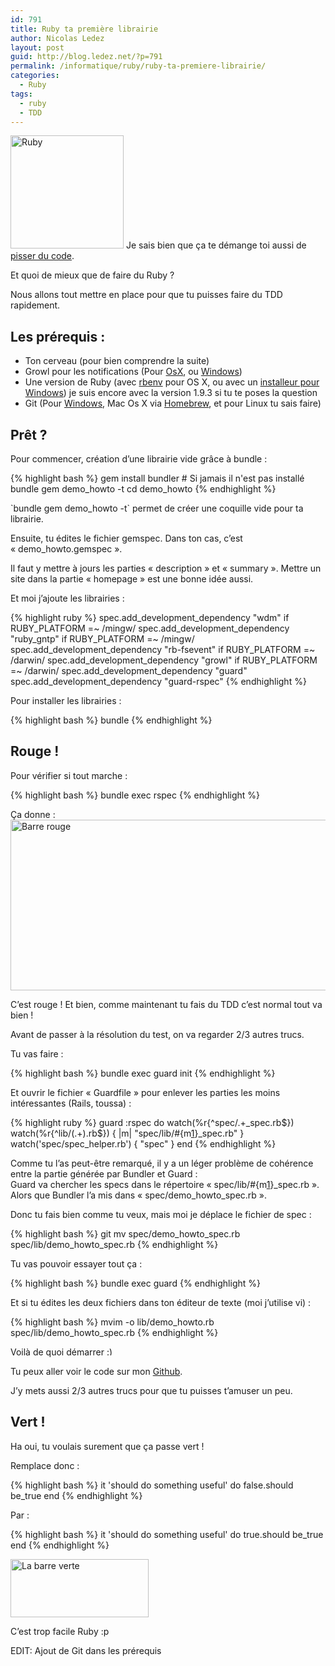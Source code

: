 ```yaml
---
id: 791
title: Ruby ta première librairie
author: Nicolas Ledez
layout: post
guid: http://blog.ledez.net/?p=791
permalink: /informatique/ruby/ruby-ta-premiere-librairie/
categories:
  - Ruby
tags:
  - ruby
  - TDD
---
```

[<img class="alignnone  wp-image-792" alt="Ruby" src="http://blog.ledez.net/wp-content/uploads/2013/06/Ruby.png" width="181" height="181" srcset="http://blog.ledez.net/wp-content/uploads/2013/06/Ruby-150x150.png 150w, http://blog.ledez.net/wp-content/uploads/2013/06/Ruby-300x300.png 300w, http://blog.ledez.net/wp-content/uploads/2013/06/Ruby.png 504w" sizes="(max-width: 181px) 100vw, 181px" />][1] Je sais bien que ça te démange toi aussi de [pisser du code][2].

<troll>Et quoi de mieux que de faire du Ruby ?</troll>

Nous allons tout mettre en place pour que tu puisses faire du TDD rapidement.

<!--more-->

## Les prérequis :

  * Ton cerveau (pour bien comprendre la suite)
  * Growl pour les notifications (Pour [OsX][3], ou [Windows][4])
  * Une version de Ruby (avec [rbenv][5] pour OS X, ou avec un [installeur pour Windows][6]) je suis encore avec la version 1.9.3 si tu te poses la question
  * Git (Pour [Windows][7], Mac Os X via [Homebrew][8], et pour Linux tu sais faire)

## Prêt ?

Pour commencer, création d&rsquo;une librairie vide grâce à bundle :

{% highlight bash %}
gem install bundler # Si jamais il n'est pas installé
bundle gem demo_howto -t
cd demo_howto
{% endhighlight %}

\`bundle gem demo_howto -t\` permet de créer une coquille vide pour ta librairie.

Ensuite, tu édites le fichier gemspec. Dans ton cas, c&rsquo;est &laquo;&nbsp;demo_howto.gemspec&nbsp;&raquo;.

Il faut y mettre à jours les parties &laquo;&nbsp;description&nbsp;&raquo; et &laquo;&nbsp;summary&nbsp;&raquo;. Mettre un site dans la partie &laquo;&nbsp;homepage&nbsp;&raquo; est une bonne idée aussi.

Et moi j&rsquo;ajoute les librairies :

{% highlight ruby %}
  spec.add_development_dependency "wdm" if RUBY_PLATFORM =~ /mingw/
  spec.add_development_dependency "ruby_gntp" if RUBY_PLATFORM =~ /mingw/
  spec.add_development_dependency "rb-fsevent" if RUBY_PLATFORM =~ /darwin/
  spec.add_development_dependency "growl" if RUBY_PLATFORM =~ /darwin/
  spec.add_development_dependency "guard"
  spec.add_development_dependency "guard-rspec"
{% endhighlight %}

Pour installer les librairies :

{% highlight bash %}
bundle
{% endhighlight %}

## Rouge !

Pour vérifier si tout marche :

{% highlight bash %}
bundle exec rspec
{% endhighlight %}

Ça donne :  
[<img src="http://blog.ledez.net/wp-content/uploads/2013/06/by-default-2013-06-24-at-22.37.59.png" alt="Barre rouge" width="540" height="273" class="alignnone size-full wp-image-798" />][9]

C&rsquo;est rouge ! Et bien, comme maintenant tu fais du TDD c&rsquo;est normal tout va bien !

Avant de passer à la résolution du test, on va regarder 2/3 autres trucs.

Tu vas faire :

{% highlight bash %}
bundle exec guard init
{% endhighlight %}

Et ouvrir le fichier &laquo;&nbsp;Guardfile&nbsp;&raquo; pour enlever les parties les moins intéressantes (Rails, toussa) :

{% highlight ruby %}
guard :rspec do
  watch(%r{^spec/.+_spec\.rb$})
  watch(%r{^lib/(.+)\.rb$})     { |m| "spec/lib/#{m[1]}_spec.rb" }
  watch('spec/spec_helper.rb')  { "spec" }
end
{% endhighlight %}

Comme tu l&rsquo;as peut-être remarqué, il y a un léger problème de cohérence entre la partie générée par Bundler et Guard :  
Guard va chercher les specs dans le répertoire &laquo;&nbsp;spec/lib/#{m[1]}\_spec.rb&nbsp;&raquo;. Alors que Bundler l&rsquo;a mis dans &laquo;&nbsp;spec/demo\_howto_spec.rb&nbsp;&raquo;.

Donc tu fais bien comme tu veux, mais moi je déplace le fichier de spec :

{% highlight bash %}
git mv spec/demo_howto_spec.rb spec/lib/demo_howto_spec.rb
{% endhighlight %}

Tu vas pouvoir essayer tout ça :

{% highlight bash %}
bundle exec guard
{% endhighlight %}

Et si tu édites les deux fichiers dans ton éditeur de texte (moi j&rsquo;utilise vi) :

{% highlight bash %}
mvim -o lib/demo_howto.rb spec/lib/demo_howto_spec.rb
{% endhighlight %}

Voilà de quoi démarrer <img src="https://blog.ledez.net/wp-includes/images/smilies/simple-smile.png" alt=":)" class="wp-smiley" style="height: 1em; max-height: 1em;" />

Tu peux aller voir le code sur mon [Github][10].

J’y mets aussi 2/3 autres trucs pour que tu puisses t&rsquo;amuser un peu.

## Vert !

Ha oui, tu voulais surement que ça passe vert !

Remplace donc :

{% highlight bash %}
  it 'should do something useful' do
    false.should be_true
  end
{% endhighlight %}

Par :

{% highlight bash %}
  it 'should do something useful' do
    true.should be_true
  end
{% endhighlight %}

[<img src="http://blog.ledez.net/wp-content/uploads/2013/06/by-default-2013-06-24-at-23.03.01.png" alt="La barre verte" width="221" height="93" class="alignnone size-full wp-image-801" />][11]

C&rsquo;est trop facile Ruby :p

EDIT: Ajout de Git dans les prérequis

 [1]: http://blog.ledez.net/wp-content/uploads/2013/06/Ruby.png
 [2]: http://jepisseducode.com/ "Je pisse du code !"
 [3]: http://growl.info/ "Growl pour Mac OS X"
 [4]: http://www.growlforwindows.com/gfw/ "Growl pour Windows"
 [5]: https://github.com/sstephenson/rbenv "Direction l'installation de rbenv"
 [6]: http://rubyinstaller.org/downloads/ "Un installeur Windows"
 [7]: http://msysgit.github.io/ "Git pour Windows"
 [8]: http://mxcl.github.io/homebrew/ "Homebrew"
 [9]: http://blog.ledez.net/wp-content/uploads/2013/06/by-default-2013-06-24-at-22.37.59.png
 [10]: https://github.com/nledez/demo_howto "Mon Github sur le repository de l'article"
 [11]: http://blog.ledez.net/wp-content/uploads/2013/06/by-default-2013-06-24-at-23.03.01.png
